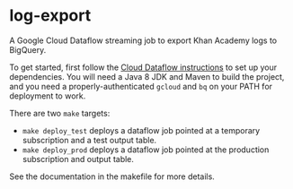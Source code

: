 # log-export

A Google Cloud Dataflow streaming job to export Khan Academy logs to BigQuery.

To get started, first follow the [Cloud Dataflow instructions](https://cloud.google.com/dataflow/getting-started#DevEnv) to set up your dependencies.
You will need a Java 8 JDK and Maven to build the project, and you need a properly-authenticated `gcloud` and `bq` on your PATH for deployment to work.

There are two `make` targets:

* `make deploy_test` deploys a dataflow job pointed at a temporary subscription and a test output table.
* `make deploy_prod` deploys a dataflow job pointed at the production subscription and output table.

See the documentation in the makefile for more details.
